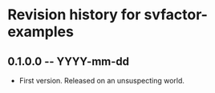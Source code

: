 # Revision history for svfactor-examples

## 0.1.0.0  -- YYYY-mm-dd

* First version. Released on an unsuspecting world.
